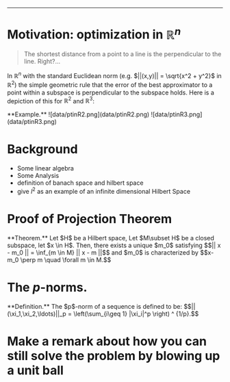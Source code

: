 ------

# Motivation: optimization in $\mathbb{R}^n$

> The shortest distance from a point to a line is the perpendicular to the line. Right?...

In $\mathbb{R}^n$ with the standard Euclidean norm (e.g. $||(x,y)|| = \sqrt{x^2 + y^2}$ in $\mathbb{R}^2$) the simple geometric rule that the error of the best approximator to a point within a subspace is perpendicular to the subspace holds.
Here is a depiction of this for $\mathbb{R}^2$ and $\mathbb{R}^3$:

<div class="ex envbox">**Example.**
![data/ptinR2.png](data/ptinR2.png)
![data/ptinR3.png](data/ptinR3.png)
</div>

# Background
  - Some linear algebra
  - Some Analysis
  - definition of banach space and hilbert space
  - give $l^2$ as an example of an infinite dimensional Hilbert Space

# Proof of Projection Theorem

<div class="thm envbox">**Theorem.**
  Let $H$ be a Hilbert space, Let $M\subset H$ be a closed subspace, let $x \in H$. Then, there exists a unique $m_0$ satisfying
  $$|| x - m_0 || = \inf_{m \in M} || x - m ||$$
  and $m_0$ is characterized by 
  $$x-m_0 \perp m \quad \forall m \in M.$$
</div>

# The $p$-norms.

<div class="defn envbox">**Definition.**
The $p$-norm of a sequence is defined to be:
$$||(\xi_1,\xi_2,\ldots)||_p = \left(\sum_{i\geq 1} |\xi_i|^p \right) ^ {1/p}.$$
</div>

# Make a remark about how you can still solve the problem by blowing up a unit ball



<!-- # this is a test -->

<!-- ### what -->

<!-- thm -->
<!--   blah blah  -->
<!--     blah -->
<!--     asdfjasdfasd -->
<!-- end thm -->

<!-- begin thm -->
<!-- Given a closed set G and an open set G tilda there exists a unieq x in H such that x convolved with the abelian subgroup fo QQ generated by modding out by all comutators is normal and uncountably finite  -->
<!-- end thm -->

<!-- ### asbasdf -->

<!-- - heyo -->
<!-- - brobro -->
<!-- - yayaya -->

<!-- $$\int_0^1 x^2 dx$$ -->

<!-- $3x+44 = \sqrt{55}$ -->


<!-- ```python -->
<!-- def test(x): -->
<!--   return x*2 -->

<!-- x = [1,2,3,4] -->
<!-- print(x) -->
<!-- ``` -->

<!-- ```javascript -->
<!-- function fany(bl){ -->
<!--   if(test){ -->
<!--     console.log("ro"); -->
<!--   } -->
<!-- } -->
<!-- ``` -->

<!-- * well that was boring  -->


<!-- ----- -->

